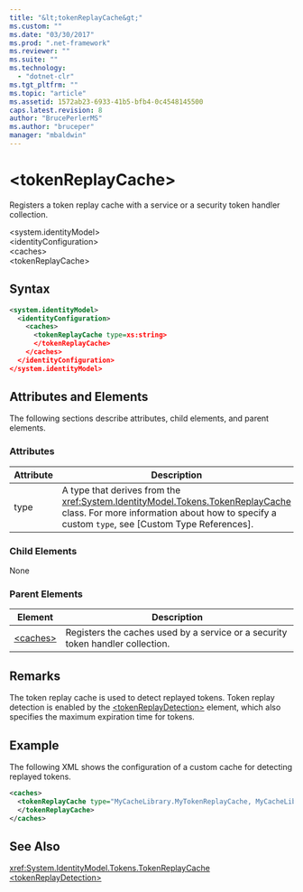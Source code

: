 ```yaml
---
title: "&lt;tokenReplayCache&gt;"
ms.custom: ""
ms.date: "03/30/2017"
ms.prod: ".net-framework"
ms.reviewer: ""
ms.suite: ""
ms.technology: 
  - "dotnet-clr"
ms.tgt_pltfrm: ""
ms.topic: "article"
ms.assetid: 1572ab23-6933-41b5-bfb4-0c4548145500
caps.latest.revision: 8
author: "BrucePerlerMS"
ms.author: "bruceper"
manager: "mbaldwin"
---
```

# &lt;tokenReplayCache&gt;
Registers a token replay cache with a service or a security token handler collection.  
  
 \<system.identityModel>  
\<identityConfiguration>  
\<caches>  
\<tokenReplayCache>  
  
## Syntax  
  
```xml  
<system.identityModel>  
  <identityConfiguration>  
    <caches>  
      <tokenReplayCache type=xs:string>  
      </tokenReplayCache>  
    </caches>  
  </identityConfiguration>  
</system.identityModel>  
```  
  
## Attributes and Elements  
 The following sections describe attributes, child elements, and parent elements.  
  
### Attributes  
  
|Attribute|Description|  
|---------------|-----------------|  
|type|A type that derives from the <xref:System.IdentityModel.Tokens.TokenReplayCache> class. For more information about how to specify a custom `type`, see [Custom Type References].
  
### Child Elements  
 None  
  
### Parent Elements  
  
|Element|Description|  
|-------------|-----------------|  
|[\<caches>](../../../../../docs/framework/configure-apps/file-schema/windows-identity-foundation/caches.md)|Registers the caches used by a service or a security token handler collection.|  
  
## Remarks  
 The token replay cache is used to detect replayed tokens. Token replay detection is enabled by the [\<tokenReplayDetection>](../../../../../docs/framework/configure-apps/file-schema/windows-identity-foundation/tokenreplaydetection.md) element, which also specifies the maximum expiration time for tokens.  
  
## Example  
 The following XML shows the configuration of a custom cache for detecting replayed tokens.  
  
```xml  
<caches>  
  <tokenReplayCache type="MyCacheLibrary.MyTokenReplayCache, MyCacheLibrary">  
  </tokenReplayCache>  
</caches>  
```  
  
## See Also  
 <xref:System.IdentityModel.Tokens.TokenReplayCache>   
 [\<tokenReplayDetection>](../../../../../docs/framework/configure-apps/file-schema/windows-identity-foundation/tokenreplaydetection.md)
